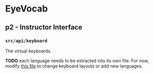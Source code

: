 # EyeVocab
## p2 - Instructor Interface
### `src/api/keyboard`

The virtual keyboards.

**TODO** each language needs to be extracted into its own file. For now, modify [this file](./index.ts) to change keyboard layouts or add new languages.